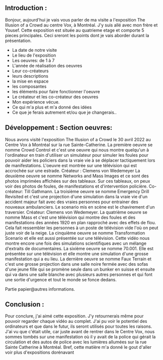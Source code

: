 ## Introduction :

 Bonjour, aujourd'hui je vais vous parler de ma visite a l'exposition The Illusion of a Crowd au centre Vox, à Montréal. J'y suis allé avec mon frère et Yousef. Cette exposition est située au quatrieme etage et comporte 5 pieces principales. Ceci sreront les points dont je vais aborder durant la présentation.
 - La date de notre visite
 - Le lieu de l'exposition
 - Les oeuvres: de 1 à 7
 - L'année de réalisation des oeuvres
 - Leur co-créateurs
 - leurs descriptions
 - la mise en espace
 -  les composantes
 -  les éléments pour faire fonctionner l'oeuvre
 - Le créateur et les co-créateur des oeuvres
 - Mon expérience vécue.
 - Ce qui m'a plus et m'a donné des idées
 - Ce que je ferais autrement et/ou que je changerais..
 
 
 
## Développement : Section oeuvres:
Nous avons visité l'exposition The Illusion of a Crowd le 30 avril 2022 au Centre Vox à Montréal sur la rue Sainte-Catherine. La première oeuvre se nomme Crowd Control et c'est une oeuvre qui nous montre quelqu'un à l'ordinateur en train d'utiliser un simulateur pour simuler les foules pour pouvoir aider les policiers dans la vraie vie à se déplacer tactiquement lors de manifestations. L'oeuvre est montrée sur une télévision qui est accrochée sur une estrade. Créateur : Clemens von Wedemeyer La deuxième oeuvre se nomme Networks and Mass Images et ce sont des photos imprimées affichées sur des tableaux. Sur ces tableaux, on peux voir des photos de foules, de manifestations et d'intervention policière. Co-créateur: Till Gathmann. La troisième oeuvre se nomme Emergency Drill Revisited et c'est une projection d'une simulation dans la vraie vie d'un accident majeur fait avec des vraies personnes pour entrainer des nouveaux ambulanciers. Le scenario mis en scène est le chavirement d'un traversier. Créateur: Clemens von Wedemeyer. La quatrième oeuvre se nomme Mass et c'est une télévision qui montre des foules et des manifestations des années 1920 en plan rapproché avec des effets de flou. Cela fait ressembler les personnes à un poste de télévision vide l'où on peut juste voir de la neige. La cinquième oeuvre se nomme Transformation Scenario et elle est aussi présentée sur une télévision. Cette vidéo nous montre encore une fois des simulations scientifiques avec un mélange d'extraits de documentaires. La sixième oeuvre se nomme 70.001. Elle est présentée sur une télévision et elle montre une simulation d'une grosse manifestation qui a eu lieu. La dernière oeuvre se nomme Faux Terrain et c'est une grosse projection dans une salle noire fermée avec des sofas d'une jeune fille qui se promène seule dans un bunker en suisse et ensuite qui va dans une salle blanche avec plusieurs autres personnes et qui font une sortie d'urgence et tout le monde se fonce dedans.

Partie papier@autres informations.





 
 
 
 
 
 ## Conclusion :
Pour conclure, j'ai aimé cette exposition. J'y retournerais même pour pouvoir regarder chaque vidéo au complet. J'ai pu voir le potentiel des ordinateurs et que dans le futur, ils seront utilisés pour toutes les raisons. J'ai vu que c'était utile, car juste avant de rentrer dans le Centre Vox, nous sommes tombés sur une manifestation où il y avait de la police qui gérait la circulation et des autos de police avec les lumières allumées sur la rue Sainte Catherine à Montréal. Bref, cette matière m'a donné le gout d'aller voir plus d'expositions dorénavant

